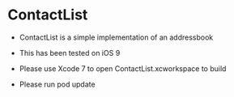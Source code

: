 ContactList
===========

- ContactList is a simple implementation of an addressbook

- This has been tested on iOS 9 

- Please use Xcode 7 to open ContactList.xcworkspace to build

- Please run pod update 

